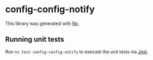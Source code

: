 # config-config-notify

This library was generated with [Nx](https://nx.dev).

## Running unit tests

Run `nx test config-config-notify` to execute the unit tests via [Jest](https://jestjs.io).
